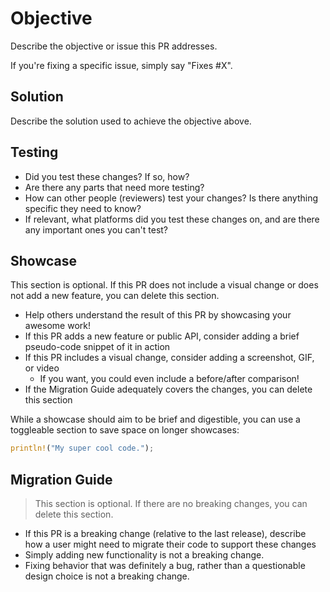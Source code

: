 # Objective

Describe the objective or issue this PR addresses.

If you're fixing a specific issue, simply say "Fixes #X".

## Solution

Describe the solution used to achieve the objective above.

## Testing

- Did you test these changes? If so, how?
- Are there any parts that need more testing?
- How can other people (reviewers) test your changes? Is there anything specific they need to know?
- If relevant, what platforms did you test these changes on, and are there any important ones you can't test?

## Showcase

This section is optional. If this PR does not include a visual change or does not add a new feature, you can delete this section.

- Help others understand the result of this PR by showcasing your awesome work!
- If this PR adds a new feature or public API, consider adding a brief pseudo-code snippet of it in action
- If this PR includes a visual change, consider adding a screenshot, GIF, or video
  - If you want, you could even include a before/after comparison!
- If the Migration Guide adequately covers the changes, you can delete this section

While a showcase should aim to be brief and digestible, you can use a toggleable section to save space on longer showcases:

```rust
println!("My super cool code.");
```

</details>

## Migration Guide

> This section is optional. If there are no breaking changes, you can delete this section.

- If this PR is a breaking change (relative to the last release), describe how a user might need to migrate their code to support these changes
- Simply adding new functionality is not a breaking change.
- Fixing behavior that was definitely a bug, rather than a questionable design choice is not a breaking change.
